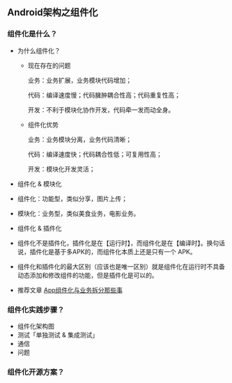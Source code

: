 ## Android架构之组件化
### 组件化是什么？

* 为什么组件化？
 
  * 现在存在的问题

    业务：业务扩展，业务模块代码增加；

    代码：编译速度慢；代码臃肿耦合性高；代码重复性高；

    开发：不利于模块化协作开发，代码牵一发而动全身。

  * 组件化优势

    业务：业务模块分离，业务代码清晰；

    代码：编译速度快；代码耦合性低；可复用性高；

    开发：模块化开发灵活；

* 组件化 & 模块化

 * 组件化：功能型，类似分享，图片上传；
 * 模块化：业务型，类似美食业务，电影业务。

* 组件化 & 插件化

 * 组件化不是插件化，插件化是在【运行时】，而组件化是在【编译时】。换句话说，插件化是基于多APK的，而组件化本质上还是只有一个 APK。
 * 组件化和插件化的最大区别（应该也是唯一区别）就是组件化在运行时不具备动态添加和修改组件的功能，但是插件化是可以的。

* 推荐文章 [App组件化与业务拆分那些事
](https://mp.weixin.qq.com/s?__biz=MzAxMTI4MTkwNQ==&mid=2650821809&idx=1&sn=858a4a070d77c3b23de862bd6bd2997c&chksm=80b7802fb7c009397b44af6e95659cfa418237995b38a9a3576e6f8d3a4c9cb5b0ace4de51d4&scene=38#wechat_redirect)

### 组件化实践步骤？
  * 组件化架构图
  * 测试「单独测试 & 集成测试」
  * 通信
  * 问题

### 组件化开源方案？



